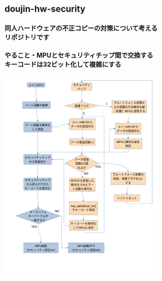 # doujin-hw-security
同人ハードウェアの不正コピーの対策について考えるリポジトリです  
---
やること・MPUとセキュリティチップ間で交換するキーコードは32ビット化して複雑にする  
---
![フローチャート](flow.png)
